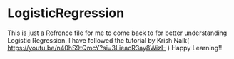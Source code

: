 # LogisticRegression
This is just a Refrence file for me to come back to for better understanding Logistic Regression.
I have followed the tutorial by Krish Naik( https://youtu.be/n40hS9tQmcY?si=3LieacR3ay8WizI- )
Happy Learning!!
